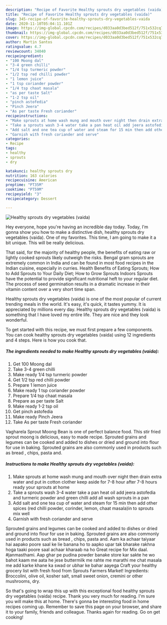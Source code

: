 ```yaml
---
description: "Recipe of Favorite Healthy sprouts dry vegetables (vaida)"
title: "Recipe of Favorite Healthy sprouts dry vegetables (vaida)"
slug: 345-recipe-of-favorite-healthy-sprouts-dry-vegetables-vaida
date: 2020-11-10T05:04:11.101Z
image: https://img-global.cpcdn.com/recipes/d033aa0d3bed512f/751x532cq70/healthy-sprouts-dry-vegetables-vaida-recipe-main-photo.jpg
thumbnail: https://img-global.cpcdn.com/recipes/d033aa0d3bed512f/751x532cq70/healthy-sprouts-dry-vegetables-vaida-recipe-main-photo.jpg
cover: https://img-global.cpcdn.com/recipes/d033aa0d3bed512f/751x532cq70/healthy-sprouts-dry-vegetables-vaida-recipe-main-photo.jpg
author: Martin Santos
ratingvalue: 4.7
reviewcount: 34040
recipeingredient:
- "100 Moong dal"
- "3-4 green chilli"
- "1/4 tsp turmeric powder"
- "1/2 tsp red chilli powder"
- "1 lemon juice"
- "1 tsp coriander powder"
- "1/4 tsp chaat masala"
- "as per taste Salt"
- "1-2 tsp oil"
- "pinch astofedia"
- "Pinch Jeera"
- "As per taste Fresh coriander"
recipeinstructions:
- "Make sprouts at home wash mung and mouth over night then drain extra water and put in cotton clother keep aside for 7-8 hour after 7-8 hours ready your sprouts at home"
- "Take a sprouts wash 3-4 water take a pan heat oil add jeera astofedia and turmeric powder and green chilli add all wash sprouts in a pan"
- "Add salt and one tea cup of water and steam for 15 min then add other spices (red chilli powder, corinder, lemon, chaat masala)in to sprouts mix well"
- "Garnish with fresh coriander and serve"
categories:
- Recipe
tags:
- healthy
- sprouts
- dry

katakunci: healthy sprouts dry 
nutrition: 163 calories
recipecuisine: American
preptime: "PT35M"
cooktime: "PT59M"
recipeyield: "3"
recipecategory: Dessert

---
```



![Healthy sprouts dry vegetables (vaida)](https://img-global.cpcdn.com/recipes/d033aa0d3bed512f/751x532cq70/healthy-sprouts-dry-vegetables-vaida-recipe-main-photo.jpg)

Hey everyone, hope you're having an incredible day today. Today, I'm gonna show you how to make a distinctive dish, healthy sprouts dry vegetables (vaida). One of my favorites. This time, I am going to make it a bit unique. This will be really delicious.

That said, for the majority of healthy people, the benefits of eating raw or lightly cooked sprouts likely outweigh the risks. Bengal gram sprouts are extremely common in India and can be found in most food recipes in the Indian cuisine, especially in curries. Health Benefits of Eating Sprouts; How to Add Sprouts to Your Daily Diet; How to Grow Sprouts Indoors Sprouts have the potential to provide significant nutritional heft to your regular diet. The process of seed germination results in a dramatic increase in their vitamin content over a very short time span.

Healthy sprouts dry vegetables (vaida) is one of the most popular of current trending meals in the world. It's easy, it's quick, it tastes yummy. It is appreciated by millions every day. Healthy sprouts dry vegetables (vaida) is something that I have loved my entire life. They are nice and they look wonderful.


To get started with this recipe, we must first prepare a few components. You can cook healthy sprouts dry vegetables (vaida) using 12 ingredients and 4 steps. Here is how you cook that.

<!--inarticleads1-->

##### The ingredients needed to make Healthy sprouts dry vegetables (vaida):

1. Get 100 Moong dal
1. Take 3-4 green chilli
1. Make ready 1/4 tsp turmeric powder
1. Get 1/2 tsp red chilli powder
1. Prepare 1 lemon juice
1. Make ready 1 tsp coriander powder
1. Prepare 1/4 tsp chaat masala
1. Prepare as per taste Salt
1. Make ready 1-2 tsp oil
1. Get pinch astofedia
1. Make ready Pinch Jeera
1. Take As per taste Fresh coriander


Vagharela Sprout Moong Bean is one of perfect balance food. This stir fried sprout moong is delicious, easy to made recipe. Sprouted grains and legumes can be cooked and added to dishes or dried and ground into flour for use in baking. Sprouted grains are also commonly used in products such as bread , chips, pasta and. 

<!--inarticleads2-->

##### Instructions to make Healthy sprouts dry vegetables (vaida):

1. Make sprouts at home wash mung and mouth over night then drain extra water and put in cotton clother keep aside for 7-8 hour after 7-8 hours ready your sprouts at home
1. Take a sprouts wash 3-4 water take a pan heat oil add jeera astofedia and turmeric powder and green chilli add all wash sprouts in a pan
1. Add salt and one tea cup of water and steam for 15 min then add other spices (red chilli powder, corinder, lemon, chaat masala)in to sprouts mix well
1. Garnish with fresh coriander and serve


Sprouted grains and legumes can be cooked and added to dishes or dried and ground into flour for use in baking. Sprouted grains are also commonly used in products such as bread , chips, pasta and. Aam ka achaar taiyaar hai aapako poore saal ke lie banana ho to aapko upar tak bharake rakhna hoga taaki poore saal achaar kharaab na ho Great recipe for Mix daal. #janmasthami. Aap ghar pe pudina powder banake store kar sakte he wo bahot kaam me aata he jese buttermilk me rahte me marathi me chat masala me add karke khane ka swad or ubhar ke bahar aayega Craft your healthy grocery list with fresh food from Sprouts Farmers Market! Ingredients: Broccolini, olive oil, kosher salt, small sweet onion, cremini or other mushrooms, dry. 

So that's going to wrap this up with this exceptional food healthy sprouts dry vegetables (vaida) recipe. Thank you very much for reading. I'm sure you will make this at home. There's gonna be interesting food in home recipes coming up. Remember to save this page on your browser, and share it to your family, friends and colleague. Thanks again for reading. Go on get cooking!
